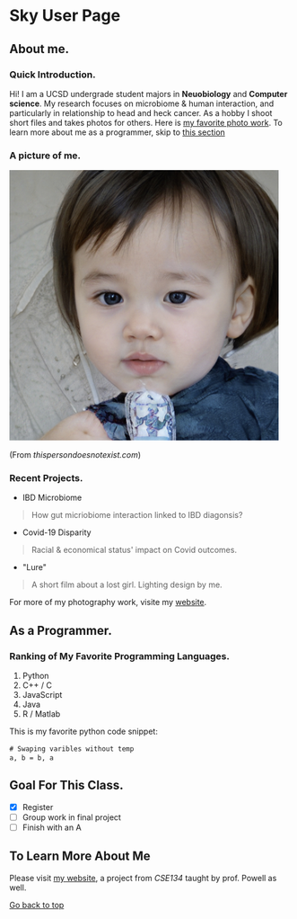# Sky User Page
## About me.
### Quick Introduction.
Hi! I am a UCSD undergrade student majors in __Neuobiology__ and __Computer science__. My research focuses on microbiome & human interaction, and particularly in relationship to head and heck cancer. As a hobby I shoot short files and takes photos for others.
Here is [my favorite photo work](6.jpg). To learn more about me as a programmer, skip to [this section](#as-a-programmer)

### A picture of me.
  <img alt="picture of myself" src="headshot.jpg" width="480">

(From
_thispersondoesnotexist.com_)

### Recent Projects.
- IBD Microbiome
>How gut micriobiome interaction linked to IBD diagonsis? 
- Covid-19 Disparity
>Racial & economical status' impact on Covid outcomes. 
- "Lure"
>A short film about a lost girl. Lighting design by me.

For more of my photography work, visite my [website](https://frabjous-malabi-69ad55.netlify.app/cinematography.html).

## As a Programmer.
### Ranking of My Favorite Programming Languages.
1. Python
2. C++ / C
3. JavaScript
4. Java
5. R / Matlab

This is my favorite python code snippet:
```
# Swaping varibles without temp
a, b = b, a
```
## Goal For This Class.
- [x] Register
- [ ] Group work in final project
- [ ] Finish with an A

## To Learn More About Me
Please visit [my website](https://frabjous-malabi-69ad55.netlify.app/index.html), a project from _CSE134_ taught by prof. Powell as well.

[Go back to top](#sky-user-page)